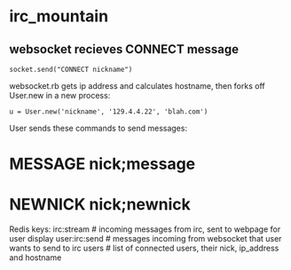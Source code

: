# irc_mountain

## websocket recieves CONNECT message

```
socket.send("CONNECT nickname")
```

websocket.rb gets ip address and calculates hostname, then forks off
User.new in a new process:

```
u = User.new('nickname', '129.4.4.22', 'blah.com')
```

User sends these commands to send messages:
# MESSAGE nick;message
# NEWNICK nick;newnick

Redis keys:
irc:stream # incoming messages from irc, sent to webpage for user display
user:irc:send # messages incoming from websocket that user wants to send to irc
users # list of connected users, their nick, ip_address and hostname
